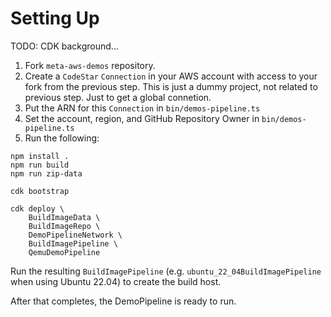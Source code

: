 # Setting Up

TODO: CDK background...

1. Fork `meta-aws-demos` repository.
1. Create a `CodeStar` `Connection` in your AWS account with access to your fork from the previous step. This is just a dummy project, not related to previous step. Just to get a global connetion.
1. Put the ARN for this `Connection` in `bin/demos-pipeline.ts`
1. Set the account, region, and GitHub Repository Owner in `bin/demos-pipeline.ts`
1. Run the following:
```
npm install .
npm run build
npm run zip-data

cdk bootstrap

cdk deploy \
    BuildImageData \
    BuildImageRepo \
    DemoPipelineNetwork \
    BuildImagePipeline \
    QemuDemoPipeline

```

Run the resulting `BuildImagePipeline` (e.g. `ubuntu_22_04BuildImagePipeline` when using Ubuntu 22.04) to create the build host.

After that completes, the DemoPipeline is ready to run.
